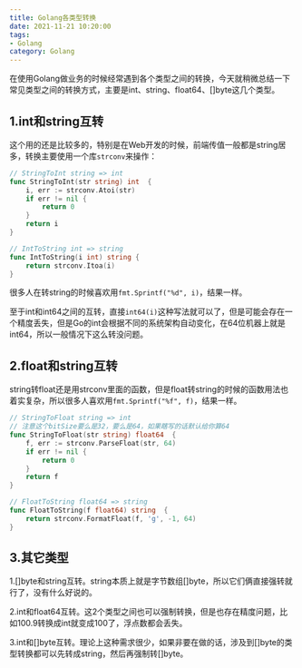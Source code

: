 ```yaml
---
title: Golang各类型转换
date: 2021-11-21 10:20:00
tags: 
- Golang
category: Golang
---
```

在使用Golang做业务的时候经常遇到各个类型之间的转换，今天就稍微总结一下常见类型之间的转换方式，主要是int、string、float64、[]byte这几个类型。

## 1.int和string互转
这个用的还是比较多的，特别是在Web开发的时候，前端传值一般都是string居多，转换主要使用一个库```strconv```来操作：

```go
// StringToInt string => int
func StringToInt(str string) int  {
    i, err := strconv.Atoi(str)
    if err != nil {
        return 0
    }
    return i
}

// IntToString int => string
func IntToString(i int) string {
    return strconv.Itoa(i)
}
```
<!--more-->

很多人在转string的时候喜欢用```fmt.Sprintf("%d", i)```，结果一样。

至于int和int64之间的互转，直接```int64(i)```这种写法就可以了，但是可能会存在一个精度丢失，但是Go的int会根据不同的系统架构自动变化，在64位机器上就是int64，所以一般情况下这么转没问题。

## 2.float和string互转
string转float还是用strconv里面的函数，但是float转string的时候的函数用法也着实复杂，所以很多人喜欢用```fmt.Sprintf("%f", f)```，结果一样。
```go
// StringToFloat string => int 
// 注意这个bitSize要么是32，要么是64，如果瞎写的话默认给你算64
func StringToFloat(str string) float64  {
    f, err := strconv.ParseFloat(str, 64)
    if err != nil {
        return 0
    }
    return f
}

// FloatToString float64 => string
func FloatToString(f float64) string  {
    return strconv.FormatFloat(f, 'g', -1, 64)
}
```

## 3.其它类型
1.[]byte和string互转。string本质上就是字节数组[]byte，所以它们俩直接强转就行了，没有什么好说的。

2.int和float64互转。这2个类型之间也可以强制转换，但是也存在精度问题，比如100.9转换成int就变成100了，浮点数都会丢失。

3.int和[]byte互转。理论上这种需求很少，如果非要在做的话，涉及到[]byte的类型转换都可以先转成string，然后再强制转[]byte。